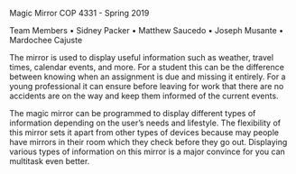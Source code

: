 Magic Mirror COP 4331 - Spring 2019

Team Members
•	Sidney Packer
•	Matthew Saucedo
•	Joseph Musante
•	Mardochee Cajuste


The mirror is used to display useful information such as weather, travel times, calendar events, and more. 
For a student this can be the difference between knowing when an assignment is due and missing it entirely.
For a young professional it can ensure before leaving for work that there are no accidents are on the way and keep them informed of the current events. 

The magic mirror can be programmed to display different types of information depending on the user’s needs and lifestyle.
The flexibility of this mirror sets it apart from other types of devices because may people have mirrors in their room which they check before they go out. Displaying various types of information on this mirror is a major convince for you can multitask even better.  



